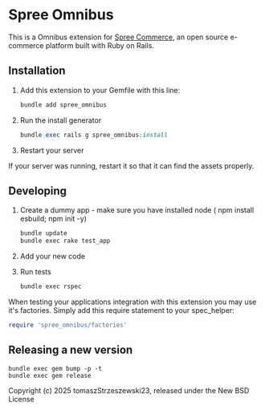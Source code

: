 # Spree Omnibus

This is a Omnibus extension for [Spree Commerce](https://spreecommerce.org), an open source e-commerce platform built with Ruby on Rails.

## Installation

1. Add this extension to your Gemfile with this line:

    ```ruby
    bundle add spree_omnibus
    ```

2. Run the install generator

    ```ruby
    bundle exec rails g spree_omnibus:install
    ```

3. Restart your server

  If your server was running, restart it so that it can find the assets properly.

## Developing

1. Create a dummy app - make sure you have installed node ( npm install esbuild; npm init -y)

    ```bash
    bundle update
    bundle exec rake test_app
    ```

2. Add your new code
3. Run tests

    ```bash
    bundle exec rspec
    ```

When testing your applications integration with this extension you may use it's factories.
Simply add this require statement to your spec_helper:

```ruby
require 'spree_omnibus/factories'
```

## Releasing a new version

```shell
bundle exec gem bump -p -t
bundle exec gem release
```

Copyright (c) 2025 tomaszStrzeszewski23, released under the New BSD License
